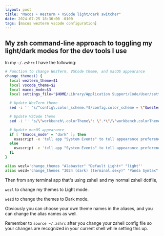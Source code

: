 ```yaml
---
layout: post
title: "Macos + Wezterm + VSCode light/dark switcher"
date: 2024-07-25 18:36:00 -0100
tags: [macos wezterm vscode configuration]
---
```


## My zsh command-line approach to toggling my light/dark modes for the dev tools I use

In my `~/.zshrc` I have the following:

```sh
# Function to change WezTerm, VSCode theme, and macOS appearance
change_themes() {
  local wezterm_theme=$1
  local vscode_theme=$2
  local macos_mode=$3
  local settings_file="$HOME/Library/Application Support/Code/User/settings.json"

  # Update WezTerm theme
  sed -i '' "s/^config\.color_scheme.*$/config.color_scheme = \"$wezterm_theme\"/" ~/.config/wezterm/wezterm.lua

  # Update VSCode theme
  sed -i '' "s/\"workbench\.colorTheme\": \".*\"/\"workbench.colorTheme\": \"$vscode_theme\"/" "$settings_file"

  # Update macOS appearance
  if [ "$macos_mode" = "dark" ]; then
    osascript -e 'tell app "System Events" to tell appearance preferences to set dark mode to true'
  else
    osascript -e 'tell app "System Events" to tell appearance preferences to set dark mode to false'
  fi
}

alias wezl='change_themes "Alabaster" "Default Light+" "light"'
alias wezd='change_themes "3024 (dark) (terminal.sexy)" "Panda Syntax" "dark"'
```

Then from any terminal app that's using zshell and my normal zshell dotfile,

`wezl` to change my themes to Light mode.

`wezd` to change the themes to Dark mode.

Obviously you can choose your own theme names in the aliases, and you can change the alias names as well.

Remember to `source ~/.zshrc` after you change your zshell config file so your changes are recognized in your current shell while setting this up.
